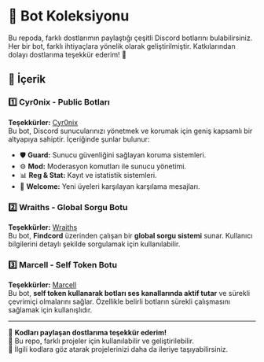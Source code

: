 # 🤖 Bot Koleksiyonu

Bu repoda, farklı dostlarımın paylaştığı çeşitli Discord botlarını bulabilirsiniz. Her bir bot, farklı ihtiyaçlara yönelik olarak geliştirilmiştir. Katkılarından dolayı dostlarıma teşekkür ederim! 💙

## 📌 İçerik

### 1️⃣ Cyr0nix - Public Botları
**Teşekkürler:** [Cyr0nix](https://github.com/cyr0nix)   
Bu bot, Discord sunucularınızı yönetmek ve korumak için geniş kapsamlı bir altyapıya sahiptir. İçeriğinde şunlar bulunur:  
- 🛡 **Guard:** Sunucu güvenliğini sağlayan koruma sistemleri.  
- ⚙ **Mod:** Moderasyon komutları ile sunucu yönetimi.  
- 📊 **Reg & Stat:** Kayıt ve istatistik sistemleri.  
- 🎉 **Welcome:** Yeni üyeleri karşılayan karşılama mesajları.  

### 2️⃣ Wraiths - Global Sorgu Botu  
**Teşekkürler:** [Wraiths](https://www.youtube.com/@WraithsDev)  
Bu bot, **Findcord** üzerinden çalışan bir **global sorgu sistemi** sunar. Kullanıcı bilgilerini detaylı şekilde sorgulamak için kullanılabilir.

### 3️⃣ Marcell - Self Token Botu  
**Teşekkürler:** [Marcell](https://github.com/marcell-dev)  
Bu bot, **self token kullanarak botları ses kanallarında aktif tutar** ve sürekli çevrimiçi olmalarını sağlar. Özellikle belirli botların sürekli çalışmasını sağlamak için kullanışlıdır.

---

💙 **Kodları paylaşan dostlarıma teşekkür ederim!**  
📌 Bu repo, farklı projeler için kullanılabilir ve geliştirilebilir.  
🔗 İlgili kodlara göz atarak projelerinizi daha da ileriye taşıyabilirsiniz.  
